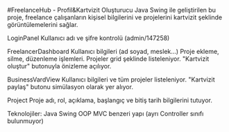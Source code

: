 #FreelanceHub - Profil&Kartvizit Oluşturucu
Java Swing ile geliştirilen bu proje, freelance çalışanların kişisel bilgilerini ve projelerini kartvizit şeklinde görüntülemelerini sağlar.


LoginPanel
Kullanıcı adı ve şifre kontrolü (admin/147258)

FreelancerDashboard
Kullanıcı bilgileri (ad soyad, meslek...)
Proje ekleme, silme, düzenleme işlemleri.
Projeler grid şeklinde listeleniyor.
"Kartvizit oluştur" butonuyla önizleme açılıyor.

BusinessVardView
Kullanıcı bilgileri ve tüm projeler listeleniyor.
"Kartvizit paylaş" butonu simülasyon olarak yer alıyor.

Project
Proje adı, rol, açıklama, başlangıç ve bitiş tarih bilgilerini tutuyor.

Teknolojiler:
Java Swing
OOP
MVC benzeri yapı (ayrı Controller sınıfı bulunmuyor)
